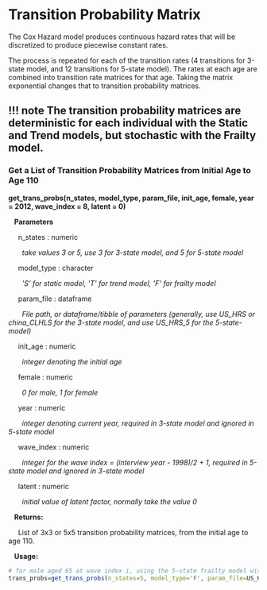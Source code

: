 # Transition Probability Matrix

The Cox Hazard model produces continuous hazard rates that will be discretized to produce
piecewise constant rates. 

The process is repeated for each of the transition rates (4 transitions for 3-state model, and 12 transitions for 5-state model). The rates at each age are combined
into transition rate matrices for that age. Taking the matrix exponential changes that to 
transition probability matrices. 

!!! note
    The transition probability matrices are deterministic for each individual 
    with the Static and Trend models, but stochastic with the Frailty model.
---
### Get a List of Transition Probability Matrices from Initial Age to Age 110

**get_trans_probs(n_states, model_type, param_file, init_age, female, year = 2012, wave_index = 8, latent = 0)**

&nbsp;&nbsp; **Parameters**

&nbsp;&nbsp;&nbsp;&nbsp; n_states : numeric

&nbsp;&nbsp;&nbsp;&nbsp;&nbsp;&nbsp; *take values 3 or 5, use 3 for 3-state model, and 5 for 5-state model*

&nbsp;&nbsp;&nbsp;&nbsp; model_type : character

&nbsp;&nbsp;&nbsp;&nbsp;&nbsp;&nbsp; *'S' for static model, 'T' for trend model, 'F' for frailty model*

&nbsp;&nbsp;&nbsp;&nbsp; param_file : dataframe

&nbsp;&nbsp;&nbsp;&nbsp;&nbsp;&nbsp; *File path, or dataframe/tibble of parameters (generally, use US_HRS or china_CLHLS for the 3-state model, and use US_HRS_5 for the 5-state-model)*

&nbsp;&nbsp;&nbsp;&nbsp; init_age : numeric

&nbsp;&nbsp;&nbsp;&nbsp;&nbsp;&nbsp; *integer denoting the initial age*

&nbsp;&nbsp;&nbsp;&nbsp; female : numeric

&nbsp;&nbsp;&nbsp;&nbsp;&nbsp;&nbsp; *0 for male, 1 for female*

&nbsp;&nbsp;&nbsp;&nbsp; year : numeric

&nbsp;&nbsp;&nbsp;&nbsp;&nbsp;&nbsp; *integer denoting current year, required in 3-state model and ignored in 5-state model*

&nbsp;&nbsp;&nbsp;&nbsp; wave_index : numeric

&nbsp;&nbsp;&nbsp;&nbsp;&nbsp;&nbsp; *integer for the wave index = (interview year - 1998)/2 + 1, required in 5-state model and ignored in 3-state model*

&nbsp;&nbsp;&nbsp;&nbsp; latent : numeric

&nbsp;&nbsp;&nbsp;&nbsp;&nbsp;&nbsp; *initial value of latent factor, normally take the value 0*

&nbsp;&nbsp; **Returns:**

&nbsp;&nbsp;&nbsp;&nbsp; List of 3x3 or 5x5 transition probability matrices, from the initial age to age 110.

&nbsp;&nbsp; **Usage:**

```r
# for male aged 65 at wave index i, using the 5-state frailty model with US_HRS_5 parameters
trans_probs=get_trans_probs(n_states=5, model_type='F', param_file=US_HRS_5, init_age=65, female=0, year = 2012, wave_index = 8, latent = 0)
```


















